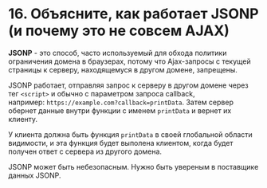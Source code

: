 # 16. Объясните, как работает JSONP (и почему это не совсем AJAX)

**JSONP** - это способ, часто используемый для обхода политики ограничения домена в браузерах, потому что Ajax-запросы с текущей страницы к серверу, находящемуся в другом домене, запрещены.

JSONP работает, отправляя запрос к серверу в другом домене через тег `<script>` и обычно с параметром запроса callback, например: `https://example.com?callback=printData`. Затем сервер обернет данные внутри функции с именем `printData` и вернет их клиенту.

У клиента должна быть функция `printData` в своей глобальной области видимости, и эта функция будет выполена клиентом, когда будет получен ответ с сервера из другого домена.

JSONP может быть небезопасным. Нужно быть увереным в поставщике данных JSONP.

